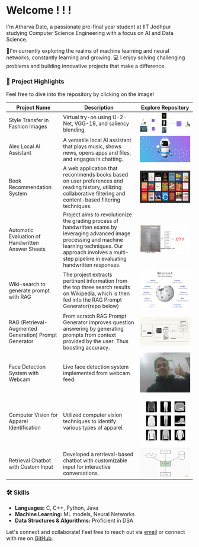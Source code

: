 # Welcome ! ! !

I'm Atharva Date, a passionate pre-final year student at IIT Jodhpur studying Computer Science Engineering with a focus on AI and Data Science.

🤖I'm currently exploring the realms of machine learning and neural networks, constantly learning and growing.
💻 I enjoy solving challenging problems and building innovative projects that make a difference.

### 🚀 Project Highlights
Feel free to dive into the repository by clicking on the image!

| Project Name                                 | Description                                                                                     | Explore Repository                                                                                             |  
|----------------------------------------------|-------------------------------------------------------------------------------------------------|-------------------------------------------------------------------------------------------------------------|  
| Style Transfer in Fashion Images                  | Virtual try-on using U-2-Net, VGG-19, and saliency blending. | [![Fashion Tranfser](style.png)](https://github.com/ADIITJ/Fashion-Transfer-main)                               |  
| Alex Local AI Assistant                  | A versatile local AI assistant that plays music, shows news, opens apps and files, and engages in chatting. | [![Alex AI Assistant](ai.png)](https://github.com/ADIITJ/Alex-AI-Assisitant)                               |  
| Book Recommendation System               | A web application that recommends books based on user preferences and reading history, utilizing collaborative filtering and content-based filtering techniques. | [![Book Recommendation](book.png)](https://github.com/anwesh2410/Book-Recommendation-Site)                     |  
| Automatic Evaluation of Handwritten Answer Sheets      | Project aims to revolutionize the grading process of handwritten exams by leveraging advanced image processing and machine learning techniques. Our approach involves a multi-step pipeline in evaluating handwritten responses.   | [![Handwritten](hand.png)](https://github.com/samj786/NCVPRIPG-AutoEval)                                           |  
| Wiki-search to generate prompt with RAG      | The project extracts pertinent information from the top three search results on Wikipedia, which is then fed into the RAG Prompt Generator(repo below)   | [![wiki-search](wiki.png)](https://github.com/ADIITJ/Wiki-search)                                           |  
| RAG (Retrieval-Augmented Generation) Prompt Generator | From scratch RAG Prompt Generator improves question answering by generating prompts from context provided by the user. Thus boosting accuracy. | [![RAG implementation](RAG.png)](https://github.com/ADIITJ/RAG-implementation)                             |  
| Face Detection System with Webcam            | Live face detection system implemented from webcam feed.                                         | [![Face Detection](face.png)](https://github.com/ADIITJ/face_detection_webcam)                              |  
| Computer Vision for Apparel Identification  | Utilized computer vision techniques to identify various types of apparel.                          | [![Computer Vision](fashion.png)](https://github.com/ADIITJ/basic-computer-vision)                           |  
| Retrieval Chatbot with Custom Input          | Developed a retrieval-based chatbot with customizable input for interactive conversations.        | [![Chatbot](chatbot.jpg)](https://github.com/ADIITJ/retrieval-chatbot)                        |  
### 🛠️ Skills

- **Languages:** C, C++, Python, Java
- **Machine Learning:** ML models, Neural Networks
- **Data Structures & Algorithms:** Proficient in DSA

Let's connect and collaborate! Feel free to reach out via [email](mailto:b22ai045@iitj.ac.in) or connect with me on [GitHub](https://github.com/ADIITJ/).

